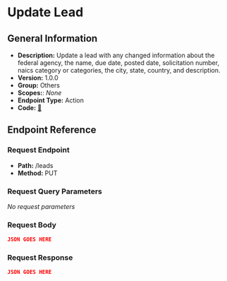 # Update Lead

## General Information

- **Description:** Update a lead with any changed information about the federal agency, the name, due date, posted date, solicitation number, naics category or categories, the city, state, country, and description.
- **Version:** 1.0.0
- **Group:** Others
- **Scopes:**: _None_
- **Endpoint Type:** Action
- **Code:** [🔗](https://github.com/NangoHQ/integration-templates/tree/main/integrations/unanet/actions/update-lead.ts)

## Endpoint Reference

### Request Endpoint

- **Path:** /leads
- **Method:** PUT

### Request Query Parameters

_No request parameters_

### Request Body

```json
JSON GOES HERE
```

### Request Response

```json
JSON GOES HERE
```
